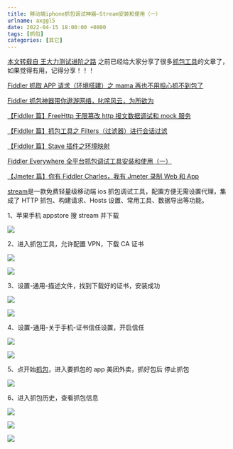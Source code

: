 ```yaml
---
title: 移动端iphone抓包调试神器—Stream安装和使用（一）
urlname: axggl5
date: 2022-04-15 18:00:00 +0800
tags: [抓包]
categories: [其它]
---
```


[本文转载自 王大力测试进阶之路](https://blog.csdn.net/qq_36502272/article/details/117341718)
之前已经给大家分享了很多[抓包工具](https://so.csdn.net/so/search?q=%E6%8A%93%E5%8C%85%E5%B7%A5%E5%85%B7&spm=1001.2101.3001.7020)的文章了，如果觉得有用，记得分享！！！

<!-- more -->

[Fiddler 抓取 APP 请求（环境搭建）之 mama 再也不用担心抓不到包了](http://mp.weixin.qq.com/s?__biz=Mzg5MzI1NTI0Mw%3D%3D&chksm=c030eabdf74763ab60912516b5cc2c53135de2c190f7340fb2b0148c47b605a7254b2d5d3992&idx=1∣=2247483801&scene=21&sn=86d8d96a7fbb8ad80e562fa6db5a80c3#wechat_redirect)

[Fiddler 抓包神器带你遨游网络，叱咤风云，为所欲为](http://mp.weixin.qq.com/s?__biz=Mzg5MzI1NTI0Mw%3D%3D&chksm=c030ea6ef7476378b3280cd50c5632291ce186d2936fe2fffc9cdb3bb3f12022fd41cdb5a6c8&idx=1∣=2247483722&scene=21&sn=71d6dad6266ec9d94aed56928e63bad2#wechat_redirect)

[【Fiddler 篇】FreeHttp 无限篡改 http 报文数据调试和 mock 服务](http://mp.weixin.qq.com/s?__biz=Mzg5MzI1NTI0Mw%3D%3D&chksm=c030e957f74760416a388138e344b5ab18ac1a785ad6960ea01d4b49dcd39337ebfa9275a908&idx=1∣=2247484019&scene=21&sn=2ee8fb792a8ab02253d2c2672443a1c9#wechat_redirect)

[【Fiddler 篇】抓包工具之 Filters（过滤器）进行会话过滤](http://mp.weixin.qq.com/s?__biz=Mzg5MzI1NTI0Mw%3D%3D&chksm=c030e9e9f74760ff8185ccb6c96b75a80622d5037d9f564a3f4c99f12691a951c94d3344894a&idx=1∣=2247484109&scene=21&sn=2b6a905281284273b955c45c94c8e2ec#wechat_redirect)

[【Fiddler 篇】Stave 插件之环境映射](http://mp.weixin.qq.com/s?__biz=Mzg5MzI1NTI0Mw%3D%3D&chksm=c030e9f2f74760e41e7a58ac197de0212a8e55a74e68ca3137980fda7f952ce726745a03f0a0&idx=1∣=2247484118&scene=21&sn=13a11e410080e745143b047c9da23bb5#wechat_redirect)

[Fiddler Everywhere 全平台抓包调试工具安装和使用（一）](http://mp.weixin.qq.com/s?__biz=Mzg5MzI1NTI0Mw%3D%3D&chksm=c030e348f7476a5e9a2d36dbfb41cfcff894bbe330a4ee7df11d713e13b0ec753422ea0f72ae&idx=1∣=2247485548&scene=21&sn=fdf7c4b36858f7c38afd228df95ad08a#wechat_redirect)

[【Jmeter 篇】你有 Fiddler Charles，我有 Jmeter 录制 Web 和 App](http://mp.weixin.qq.com/s?__biz=Mzg5MzI1NTI0Mw%3D%3D&chksm=c030e886f74761904a7f66344e20cfd9b763682a9827de65f851bbe1cc90c8768ba36e4e8c58&idx=1∣=2247484322&scene=21&sn=07b2790fbaf04ce46debd340b52697b9#wechat_redirect)

[stream](https://so.csdn.net/so/search?q=stream&spm=1001.2101.3001.7020)是一款免费轻量级移动端 ios 抓包调试工具，配置方便无需设置代理，集成了 HTTP 抓包、构建请求、Hosts 设置、常用工具、数据导出等功能。

1、苹果手机 appstore 搜 stream 并下载

![](https://img-blog.csdnimg.cn/img_convert/597eb512a532854a1aa58863c84b8023.png#crop=0&crop=0&crop=1&crop=1&id=arsnG&originHeight=340&originWidth=306&originalType=binary∶=1&rotation=0&showTitle=false&status=done&style=none&title=)

2、进入抓包工具，允许配置 VPN，下载 CA 证书

![](https://img-blog.csdnimg.cn/img_convert/9549255ab7549cdf69a9a32bf1d91dd7.png#crop=0&crop=0&crop=1&crop=1&id=kgPWX&originHeight=443&originWidth=272&originalType=binary∶=1&rotation=0&showTitle=false&status=done&style=none&title=)

![](https://img-blog.csdnimg.cn/img_convert/92fef9d1f0dbce13af80283ae34ba539.png#crop=0&crop=0&crop=1&crop=1&id=jXpcI&originHeight=412&originWidth=273&originalType=binary∶=1&rotation=0&showTitle=false&status=done&style=none&title=)

3、设置-通用-描述文件，找到下载好的证书，安装成功

![](https://img-blog.csdnimg.cn/img_convert/072ffcade9e9f77342965e6e6cda72f4.png#crop=0&crop=0&crop=1&crop=1&id=w2NbC&originHeight=371&originWidth=297&originalType=binary∶=1&rotation=0&showTitle=false&status=done&style=none&title=)

![](https://img-blog.csdnimg.cn/img_convert/e3db2d42065a427432c3c960550d72ec.png#crop=0&crop=0&crop=1&crop=1&id=ONO2l&originHeight=331&originWidth=286&originalType=binary∶=1&rotation=0&showTitle=false&status=done&style=none&title=)

4、设置-通用-关于手机-证书信任设置，开启信任

![](https://img-blog.csdnimg.cn/img_convert/31bfc013e27417c86e2cb3e7d5aacd04.png#crop=0&crop=0&crop=1&crop=1&id=PWpaO&originHeight=430&originWidth=273&originalType=binary∶=1&rotation=0&showTitle=false&status=done&style=none&title=)

![](https://img-blog.csdnimg.cn/img_convert/60d926188b4b4fa67a6fbc526e77e807.png#crop=0&crop=0&crop=1&crop=1&id=MlrGg&originHeight=383&originWidth=301&originalType=binary∶=1&rotation=0&showTitle=false&status=done&style=none&title=)

5、点开始[抓包](https://so.csdn.net/so/search?q=%E6%8A%93%E5%8C%85&spm=1001.2101.3001.7020)，进入要抓包的 app 美团外卖，抓好包后 停止抓包

![](https://img-blog.csdnimg.cn/img_convert/144d462e6d3f821d5dec721bd7edc9f9.png#crop=0&crop=0&crop=1&crop=1&id=D9wyc&originHeight=550&originWidth=290&originalType=binary∶=1&rotation=0&showTitle=false&status=done&style=none&title=)

6、进入抓包历史，查看抓包信息

![](https://img-blog.csdnimg.cn/img_convert/cbf1be09fe6558e8804b036aff828285.png#crop=0&crop=0&crop=1&crop=1&id=WL3vx&originHeight=293&originWidth=313&originalType=binary∶=1&rotation=0&showTitle=false&status=done&style=none&title=)

![](https://img-blog.csdnimg.cn/img_convert/b152e81b772231a04349dfd11b3135ff.png#crop=0&crop=0&crop=1&crop=1&id=tkCgg&originHeight=604&originWidth=291&originalType=binary∶=1&rotation=0&showTitle=false&status=done&style=none&title=)

![](https://img-blog.csdnimg.cn/img_convert/36d1cdca1512db73df813f6f06e5f3d1.png#crop=0&crop=0&crop=1&crop=1&id=Pw9VL&originHeight=607&originWidth=285&originalType=binary∶=1&rotation=0&showTitle=false&status=done&style=none&title=)
